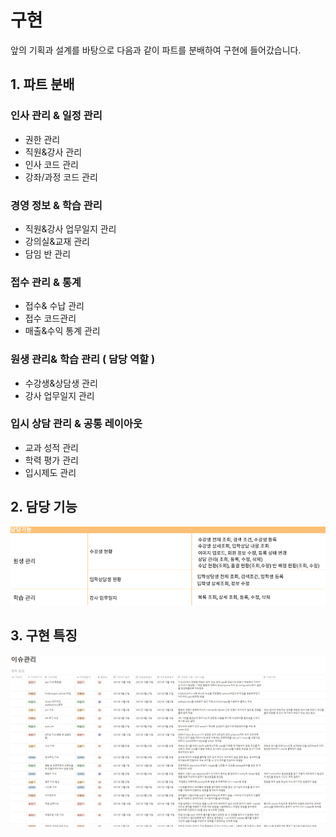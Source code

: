 # 구현

앞의 기획과 설계를 바탕으로 다음과 같이 파트를 분배하여 구현에 들어갔습니다.

## &#x20;1. 파트 분배

### 인사 관리 & 일정 관리&#x20;

* 권한 관리&#x20;
* 직원&강사 관리
* 인사 코드 관리
* 강좌/과정 코드 관리

### 경영 정보 & 학습 관리

* 직원&강사 업무일지 관리&#x20;
* 강의실&교재 관리
* 담임 반 관리

### 접수 관리 & 통계

* 접수& 수납 관리
* 접수 코드관리
* 매출&수익 통계 관리

### 원생 관리& 학습 관리  ( 담당 역할 )

* 수강생&상담생 관리
* 강사 업무일지 관리

### 입시 상담 관리 & 공통 레이아웃

* 교과 성적 관리
* 학력 평가 관리
* 입시제도 관리

## 2. 담당 기능



![](../../../.gitbook/assets/담당기능.PNG)



## 3. 구현 특징

![](../../../.gitbook/assets/이슈관리.PNG)



####




